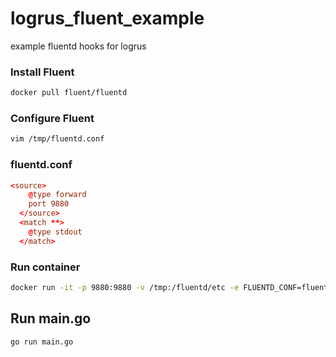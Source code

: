 # logrus_fluent_example
example fluentd hooks for logrus

### Install Fluent

```Bash
docker pull fluent/fluentd
```
### Configure Fluent
```Bash
vim /tmp/fluentd.conf
```
### fluentd.conf
```fluentd.conf
<source>
    @type forward
    port 9880
  </source>
  <match **>
    @type stdout
  </match>
```
### Run container
```Bash
docker run -it -p 9880:9880 -v /tmp:/fluentd/etc -e FLUENTD_CONF=fluentd.conf -v /data:/fluentd/log  fluent/fluentd
```

## Run main.go

```bash
go run main.go
```

